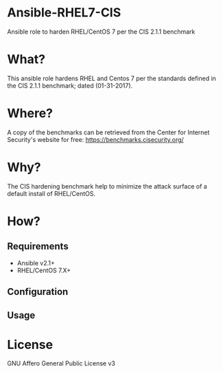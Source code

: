 # Ansible-RHEL7-CIS
Ansible role to harden RHEL/CentOS 7 per the CIS 2.1.1 benchmark

# What?
This ansible role hardens RHEL and Centos 7 per the standards defined in the CIS 2.1.1 benchmark; dated (01-31-2017).

# Where?
A copy of the benchmarks can be retrieved from the Center for Internet Security's website for free:
https://benchmarks.cisecurity.org/

# Why?
The CIS hardening benchmark help to minimize the attack surface of a default install of RHEL/CentOS.

# How?

## Requirements
* Ansible v2.1+
* RHEL/CentOS 7.X+

## Configuration

## Usage

# License
GNU Affero General Public License v3
